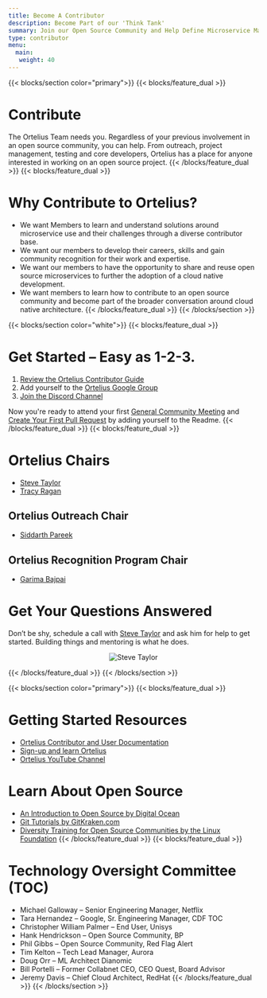 ```yaml
---
title: Become A Contributor
description: Become Part of our 'Think Tank'
summary: Join our Open Source Community and Help Define Microservice Management
type: contributor
menu:
  main:
   weight: 40
---
```


{{< blocks/section color="primary">}}
{{< blocks/feature_dual >}}
# Contribute
The Ortelius Team needs you. Regardless of your previous involvement in an open source community, you can help.  From outreach, project management, testing and core developers, Ortelius has a place for anyone interested in working on an open source project. 
{{< /blocks/feature_dual >}}
{{< blocks/feature_dual >}}
# Why Contribute to Ortelius?
- We want Members to learn and understand solutions around microservice use and their challenges through a diverse contributor base.
- We want our members to develop their careers, skills and gain community recognition for their work and expertise.
- We want our members to have the opportunity to share and reuse open source microservices to further the adoption of a cloud native development.
- We want members to learn how to contribute to an open source community and become part of the broader conversation around cloud native architecture.
{{< /blocks/feature_dual >}}
{{< /blocks/section >}}

{{< blocks/section color="white">}}
{{< blocks/feature_dual >}}
# Get Started – Easy as 1-2-3.
1. [Review the Ortelius Contributor Guide](https://docs.ortelius.io/guides/contributorguide/)
2. Add yourself to the [Ortelius Google Group](https://groups.google.com/g/ortelius-dev)
3. [Join the Discord Channel](https://discord.gg/ZtXU74x)

Now you're ready to attend your first [General Community Meeting](https://ortelius.io/events/) and [Create Your First Pull Request](https://docs.ortelius.io/guides/contributorguide/pull-request-cheat-sheet/) by adding yourself to the Readme.
{{< /blocks/feature_dual >}}
{{< blocks/feature_dual >}}
# Ortelius Chairs
- [Steve Taylor](mailto:steve@deployhub.com)
- [Tracy Ragan](mailto:tracy@deployhub.com)

## Ortelius Outreach Chair
- [Siddarth Pareek](https://www.linkedin.com/in/siddharthpareek/)

## Ortelius Recognition Program Chair
- [Garima Bajpai](https://www.linkedin.com/in/garimabajpai/)

# Get Your Questions Answered
Don’t be shy, schedule a call with [Steve Taylor](https://go.oncehub.com/SteveTaylor) and ask him for help to get started. Building things and mentoring is what he does.

<div align="center">
<img src="/images/steveruby.jpg" alt="Steve Taylor" />
</div>

{{< /blocks/feature_dual >}}
{{< /blocks/section >}}

{{< blocks/section color="primary">}}
{{< blocks/feature_dual >}}
# Getting Started Resources
- [Ortelius Contributor and User Documentation](https://docs.ortelius.io/guides/)
- [Sign-up and learn Ortelius](https://www.deployhub.com/register-for-team/)
- [Ortelius YouTube Channel](https://www.youtube.com/channel/UCw2LfF0mqkaXdvqfVnIPWmw)

# Learn About Open Source
- [An Introduction to Open Source by Digital Ocean](https://www.digitalocean.com/community/tutorial_series/an-introduction-to-open-source)
- [Git Tutorials by GitKraken.com](https://www.gitkraken.com/learn/git/tutorials?utm_campaign=Learn%20Git%20with%20GitKraken&utm_medium=email&_hsenc=p2ANqtz-83FGJVoZFPeSHnrckHa9YVvbdiBgW299Ch5DZ9AfBlOTQraeHvmiewbhJHIYHenTmFeaV4hMEJBf6qLnoPwbzCxHoLrg&_hsmi=99645055&utm_content=99643100&utm_source=hs_email&hsCtaTracking=edf933f3-dafa-487c-82c4-39ab452552ab%7C62f6dae8-481b-421e-9b19-41a129aaecbc)
- [Diversity Training for Open Source Communities by the Linux Foundation](https://training.linuxfoundation.org/training/inclusive-open-source-community-orientation-lfc102/)
{{< /blocks/feature_dual >}}
{{< blocks/feature_dual >}}
# Technology Oversight Committee (TOC)
- Michael Galloway – Senior Engineering Manager, Netflix
- Tara Hernandez – Google, Sr. Engineering Manager, CDF TOC
- Christopher William Palmer – End User, Unisys
- Hank Hendrickson  – Open Source Community, BP
- Phil Gibbs – Open Source Community, Red Flag Alert
- Tim Kelton – Tech Lead Manager, Aurora
- Doug Orr – ML Architect Dianomic
- Bill Portelli – Former Collabnet CEO, CEO Quest, Board Advisor
- Jeremy Davis – Chief Cloud Architect, RedHat
{{< /blocks/feature_dual >}}
{{< /blocks/section >}}
